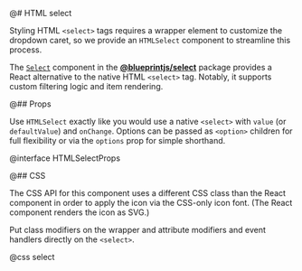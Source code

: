 @# HTML select

Styling HTML `<select>` tags requires a wrapper element to customize the
dropdown caret, so we provide an `HTMLSelect` component to streamline this
process.

<div class="@ns-callout @ns-intent-success @ns-icon-info-sign">

The [`Select`](#select/multi-select) component in the [**@blueprintjs/select**](#select)
package provides a React alternative to the native HTML `<select>` tag. Notably, it
supports custom filtering logic and item rendering.

</div>

@## Props

Use `HTMLSelect` exactly like you would use a native `<select>` with `value` (or
`defaultValue`) and `onChange`. Options can be passed as `<option>` children for
full flexibility or via the `options` prop for simple shorthand.

@interface HTMLSelectProps

@## CSS

The CSS API for this component uses a different CSS class than the React component
in order to apply the icon via the CSS-only icon font. (The React component
renders the icon as SVG.)

Put class modifiers on the wrapper and attribute modifiers and event handlers
directly on the `<select>`.

@css select
